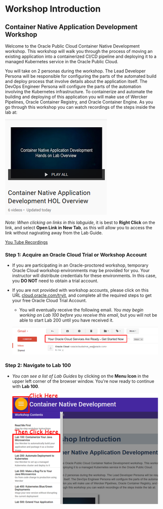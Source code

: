 # Workshop Introduction

## Container Native Application Development Workshop

Welcome to the Oracle Public Cloud Container Native Development workshop. This workshop will walk you through the process of moving an existing application into a containerized CI/CD pipeline and deploying it to a managed Kubernetes service in the Oracle Public Cloud.

You will take on 2 personas during the workshop. The Lead Developer Persona will be responsible for configuring the parts of the automated build and deploy process that involve details about the application itself. The DevOps Engineer Persona will configure the parts of the automation involving the Kubernetes infrastructure. To containerize and automate the building and deploying of this application you will make use of Wercker Pipelines, Oracle Container Registry, and Oracle Container Engine.
As you go through this workshop you can watch recordings of the steps inside the lab at:

![](images/oraclecode/youtube.png)

_Note: When clicking on links in this labguide_, it is best to **Right Click** on the link, and select **Open Link in New Tab**, as this will allow you to access the link without nagivating away from the Lab Guide.

[You Tube Recordings](https://www.youtube.com/playlist?list=PLPIzp-E1msrarZljayc5JwyrYA2vqWZJ_)

### **Step 1**: Acquire an Oracle Cloud Trial or Workshop Account

- If you are participating in an Oracle-proctored workshop, temporary Oracle Cloud workshop environments may be provided for you. Your instructor will distribute credentials for these environments. In this case, you **DO NOT** need to obtain a trial account.

- If you are not provided with workshop accounts, please click on this URL [cloud.oracle.com/tryit](http://cloud.oracle.com/tryit&intcmp=DeveloperInnovation-HOL-11NOV17), and complete all the required steps to get your free Oracle Cloud Trial Account.

  - You will eventually receive the following email. _You may begin working on Lab 100 before you receive this email_, but you will not be able to start Lab 200 until you have received it.

  ![](images/oraclecode/code_9.png)



### **Step 2**: Navigate to Lab 100

- _You can see a list of Lab Guides_ by clicking on the **Menu Icon** in the upper left corner of the browser window. You're now ready to continue with **Lab 100**.

  ![](images/LabMenuIcon.png)
